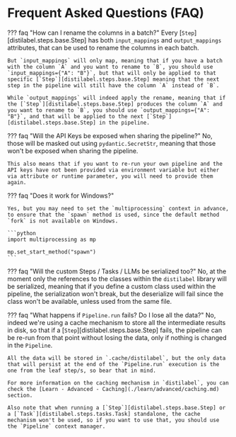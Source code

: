 # Frequent Asked Questions (FAQ)

??? faq "How can I rename the columns in a batch?"
    Every [`Step`][distilabel.steps.base.Step] has both `input_mappings` and `output_mappings` attributes, that can be used to rename the columns in each batch.

    But `input_mappings` will only map, meaning that if you have a batch with the column `A` and you want to rename to `B`, you should use `input_mappings={"A": "B"}`, but that will only be applied to that specific [`Step`][distilabel.steps.base.Step] meaning that the next step in the pipeline will still have the column `A` instead of `B`.

    While `output_mappings` will indeed apply the rename, meaning that if the [`Step`][distilabel.steps.base.Step] produces the column `A` and you want to rename to `B`, you should use `output_mappings={"A": "B"}`, and that will be applied to the next [`Step`][distilabel.steps.base.Step] in the pipeline.

??? faq "Will the API Keys be exposed when sharing the pipeline?"
    No, those will be masked out using `pydantic.SecretStr`, meaning that those won't be exposed when sharing the pipeline.

    This also means that if you want to re-run your own pipeline and the API keys have not been provided via environment variable but either via attribute or runtime parameter, you will need to provide them again.

??? faq "Does it work for Windows?"

    Yes, but you may need to set the `multiprocessing` context in advance, to ensure that the `spawn` method is used, since the default method `fork` is not available on Windows.

    ```python
    import multiprocessing as mp

    mp.set_start_method("spawn")
    ```

??? faq "Will the custom Steps / Tasks / LLMs be serialized too?"
    No, at the moment only the references to the classes within the `distilabel` library will be serialized, meaning that if you define a custom class used within the pipeline, the serialization won't break, but the deserialize will fail since the class won't be available, unless used from the same file.

??? faq "What happens if `Pipeline.run` fails? Do I lose all the data?"
    No, indeed we're using a cache mechanism to store all the intermediate results in disk, so that if a [`Step`][distilabel.steps.base.Step] fails, the pipeline can be re-run from that point without losing the data, only if nothing is changed in the `Pipeline`.

    All the data will be stored in `.cache/distilabel`, but the only data that will persist at the end of the `Pipeline.run` execution is the one from the leaf step/s, so bear that in mind.

    For more information on the caching mechanism in `distilabel`, you can check the [Learn - Advanced - Caching](./learn/advanced/caching.md) section.

    Also note that when running a [`Step`][distilabel.steps.base.Step] or a [`Task`][distilabel.steps.tasks.Task] standalone, the cache mechanism won't be used, so if you want to use that, you should use the `Pipeline` context manager.
